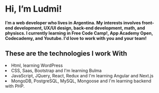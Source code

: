 # Hi, I’m Ludmi!
 #### I’m a web developer who lives in Argentina. My interests involves front-end development, UX/UI design, back-end development, math, and physiscs. I currently learning in Free Code Camp!, App Academy Open, Codecademy, and Youtube. I'd love to work with you and your team!
 ## These are the technologies I work With
 <li>Html, learning WordPress</li>
 <li>CSS, Saas, Bootstrap and I'm learning Bulma</li>
 <li>JavaScript, JQuery, React, Redux and I'm learning Angular and Next.js</li>
 <li>MongoDB, PostgreSQL, MySQL, Mongoose and I'm learning backend with PHP. </li>
 

